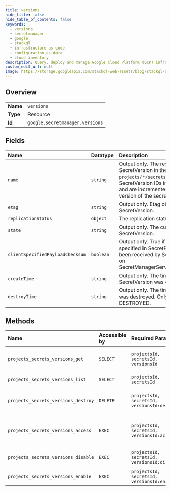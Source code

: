```yaml
---
title: versions
hide_title: false
hide_table_of_contents: false
keywords:
  - versions
  - secretmanager
  - google    
  - stackql
  - infrastructure-as-code
  - configuration-as-data
  - cloud inventory
description: Query, deploy and manage Google Cloud Platform (GCP) infrastructure and resources using SQL
custom_edit_url: null
image: https://storage.googleapis.com/stackql-web-assets/blog/stackql-blog-post-featured-image.png
---
```

  
    

## Overview
<table><tbody>
<tr><td><b>Name</b></td><td><code>versions</code></td></tr>
<tr><td><b>Type</b></td><td>Resource</td></tr>
<tr><td><b>Id</b></td><td><code>google.secretmanager.versions</code></td></tr>
</tbody></table>

## Fields
| Name | Datatype | Description |
|:-----|:---------|:------------|
| `name` | `string` | Output only. The resource name of the SecretVersion in the format `projects/*/secrets/*/versions/*`. SecretVersion IDs in a Secret start at 1 and are incremented for each subsequent version of the secret. |
| `etag` | `string` | Output only. Etag of the currently stored SecretVersion. |
| `replicationStatus` | `object` | The replication status of a SecretVersion. |
| `state` | `string` | Output only. The current state of the SecretVersion. |
| `clientSpecifiedPayloadChecksum` | `boolean` | Output only. True if payload checksum specified in SecretPayload object has been received by SecretManagerService on SecretManagerService.AddSecretVersion. |
| `createTime` | `string` | Output only. The time at which the SecretVersion was created. |
| `destroyTime` | `string` | Output only. The time this SecretVersion was destroyed. Only present if state is DESTROYED. |
## Methods
| Name | Accessible by | Required Params | Description |
|:-----|:--------------|:----------------|:------------|
| `projects_secrets_versions_get` | `SELECT` | `projectsId, secretsId, versionsId` | Gets metadata for a SecretVersion. `projects/*/secrets/*/versions/latest` is an alias to the most recently created SecretVersion. |
| `projects_secrets_versions_list` | `SELECT` | `projectsId, secretsId` | Lists SecretVersions. This call does not return secret data. |
| `projects_secrets_versions_destroy` | `DELETE` | `projectsId, secretsId, versionsId:destroy` | Destroys a SecretVersion. Sets the state of the SecretVersion to DESTROYED and irrevocably destroys the secret data. |
| `projects_secrets_versions_access` | `EXEC` | `projectsId, secretsId, versionsId:access` | Accesses a SecretVersion. This call returns the secret data. `projects/*/secrets/*/versions/latest` is an alias to the most recently created SecretVersion. |
| `projects_secrets_versions_disable` | `EXEC` | `projectsId, secretsId, versionsId:disable` | Disables a SecretVersion. Sets the state of the SecretVersion to DISABLED. |
| `projects_secrets_versions_enable` | `EXEC` | `projectsId, secretsId, versionsId:enable` | Enables a SecretVersion. Sets the state of the SecretVersion to ENABLED. |
